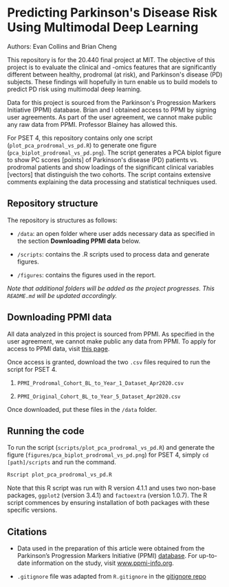 # Predicting Parkinson's Disease Risk Using Multimodal Deep Learning

Authors: Evan Collins and Brian Cheng

This repository is for the 20.440 final project at MIT. The objective of this project is to evaluate the clinical and -omics features that are significantly different between healthy, prodromal (at risk), and Parkinson's disease (PD) subjects. These findings will hopefully in turn enable us to build models to predict PD risk using multimodal deep learning.

Data for this project is sourced from the Parkinson's Progression Markers Initiative (PPMI) database. Brian and I obtained access to PPMI by signing user agreements. As part of the user agreement, we cannot make public any raw data from PPMI. Professor Blainey has allowed this. 

For PSET 4, this repository contains only one script (`plot_pca_prodromal_vs_pd.R`) to generate one figure (`pca_biplot_prodromal_vs_pd.png`). The script generates a PCA biplot figure to show PC scores [points] of Parkinson's disease (PD) patients vs. prodromal patients and show loadings of the significant clinical variables [vectors] that distinguish the two cohorts. The script contains extensive comments explaining the data processing and statistical techniques used.

## Repository structure

The repository is structures as follows:

- `/data`: an open folder where user adds necessary data as specified in the section **Downloading PPMI data** below.

- `/scripts`: contains the .R scripts used to process data and generate figures.

- `/figures`: contains the figures used in the report.

*Note that additional folders will be added as the project progresses. This `README.md` will be updated accordingly.*

## Downloading PPMI data

All data analyzed in this project is sourced from PPMI. As specified in the user agreement, we cannot make public any data from PPMI. To apply for access to PPMI data, visit [this page](https://www.ppmi-info.org/access-data-specimens/download-data). 

Once access is granted, download the two `.csv` files required to run the script for PSET 4.

1. `PPMI_Prodromal_Cohort_BL_to_Year_1_Dataset_Apr2020.csv`

2. `PPMI_Original_Cohort_BL_to_Year_5_Dataset_Apr2020.csv`

Once downloaded, put these files in the `/data` folder.

## Running the code

To run the script (`scripts/plot_pca_prodromal_vs_pd.R`) and generate the figure (`figures/pca_biplot_prodromal_vs_pd.png`) for PSET 4, simply `cd [path]/scripts` and run the command. 

```bash
Rscript plot_pca_prodromal_vs_pd.R
```

Note that this R script was run with R version 4.1.1 and uses two non-base packages, `ggplot2` (version 3.4.1) and `factoextra` (version 1.0.7). The R script commences by ensuring installation of both packages with these specific versions.

## Citations

- Data used in the preparation of this article were obtained from the Parkinson’s Progression Markers Initiative (PPMI) [database](www.ppmi-info.org/access-data-specimens/download-data). For up-to-date information on the study, visit www.ppmi-info.org.

- `.gitignore` file was adapted from `R.gitignore` in the [gitignore repo](https://github.com/github/gitignore)
